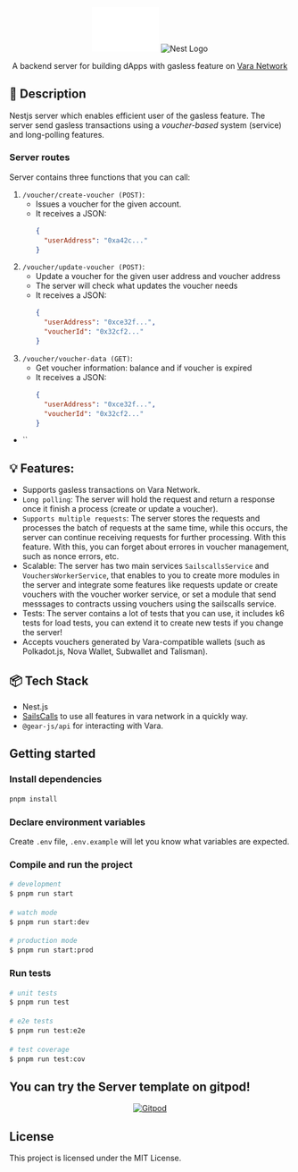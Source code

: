 <div align="center">
  <a href="https://vara.network/" target="blank"><img src="https://raw.githubusercontent.com/Vara-Lab/Assets/refs/heads/main/logos/vara-logo-white.png" width="120" alt="Nest Logo" /></a>
  <img src="https://nestjs.com/img/logo-small.svg" width="120" alt="Nest Logo" />
</div>

<p align="center">A backend server for building dApps with gasless feature on <a href="http://nodejs.org" target="_blank">Vara Network</a></p>

## 📝 Description

Nestjs server which enables efficient user of the gasless feature. The server send gasless transactions using a *voucher-based* system (service) and long-polling features.

### Server routes

Server contains three functions that you can call:

1.  `/voucher/create-voucher (POST)`: 
    - Issues a voucher for the given account.
    - It receives a JSON:
      ```json
      {
        "userAddress": "0xa42c..."
      }
      ```
2. `/voucher/update-voucher (POST)`:
    - Update a voucher for the given user address and voucher address
    - The server will check what updates the voucher needs
    - It receives a JSON:
      ```json
      {
        "userAddress": "0xce32f...",
        "voucherId": "0x32cf2..."
      }
      ```
3. `/voucher/voucher-data (GET)`:
    - Get voucher information: balance and if voucher is expired
    - It receives a JSON:
      ```json
      {
        "userAddress": "0xce32f...",
        "voucherId": "0x32cf2..."
      }
      ```
- ``

## 💡 Features:

- Supports gasless transactions on Vara Network.
- `Long polling`: The server will hold the request and return a response once it finish a process (create or update a voucher). 
- `Supports multiple requests`: The server stores the requests and processes the batch of requests at the same time, while this occurs, the server can continue receiving requests for further processing. With this feature. With this, you can forget about errores in voucher management, such as nonce errors, etc. 
- Scalable: The server has two main services `SailscallsService` and `VouchersWorkerService`, that enables to you to create more modules in the server and integrate some features like requests update or create vouchers with the voucher worker service, or set a module that send messsages to contracts ussing vouchers using the sailscalls service.
- Tests: The server contains a lot of tests that you can use, it includes k6 tests for load tests, you can extend it to create new tests if you change the server!
- Accepts vouchers generated by Vara-compatible wallets (such as Polkadot.js, Nova Wallet, Subwallet and Talisman).

## 📦 Tech Stack

- Nest.js
- [SailsCalls](https://github.com/Vara-Lab/SailsCalls) to use all features in vara network in a quickly way.
- `@gear-js/api` for interacting with Vara.

## Getting started

### Install dependencies

```bash
pnpm install
```

### Declare environment variables

Create `.env` file, `.env.example` will let you know what variables are expected.

### Compile and run the project

```bash
# development
$ pnpm run start

# watch mode
$ pnpm run start:dev

# production mode
$ pnpm run start:prod
```

### Run tests

```bash
# unit tests
$ pnpm run test

# e2e tests
$ pnpm run test:e2e

# test coverage
$ pnpm run test:cov
```

##  You can try the Server template on gitpod!

<p align="center">
  <a href="https://gitpod.io/#https://github.com/Vara-Lab/Vara-Gasless-Server.git" target="_blank">
    <img src="https://gitpod.io/button/open-in-gitpod.svg" width="240" alt="Gitpod">
  </a>
</p>


## License

This project is licensed under the MIT License.